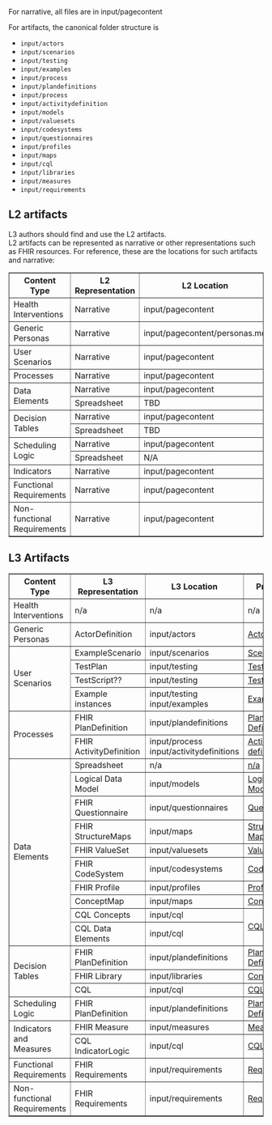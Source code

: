 For narrative, all files are in input/pagecontent



For artifacts, the canonical folder structure is

* `input/actors`
* `input/scenarios`
* `input/testing`
* `input/examples`
* `input/process`
* `input/plandefinitions`
* `input/process`
* `input/activitydefinition`
* `input/models`
* `input/valuesets`
* `input/codesystems`
* `input/questionnaires`
* `input/profiles`
* `input/maps`
* `input/cql`
* `input/libraries`
* `input/measures`
* `input/requirements`


## L2 artifacts
L3 authors should find and use the L2 artifacts.  
L2 artifacts can be represented as narrative or other representations such as FHIR resources. For reference, these are the locations for such artifacts and narrative:

<table border="1">
    <thead>
        <tr>
            <th>Content Type</th>
            <th>L2 Representation</th>
            <th>L2 Location</th>
        </tr>
    </thead>
    <tbody>
        <tr>
            <td>Health Interventions</td>
            <td>Narrative</td>
            <td>input/pagecontent</td>
        </tr>
        <tr>
            <td>Generic Personas</td>
            <td>Narrative</td>
            <td>input/pagecontent/personas.md</td>
        </tr>
        <tr>
            <td>User Scenarios</td>
            <td>Narrative</td>
            <td>input/pagecontent</td>
        </tr>
        <tr>
            <td>Processes</td>
            <td>Narrative</td>
            <td>input/pagecontent</td>
        </tr>
        <tr>
            <td rowspan="2">Data Elements</td>
            <td>Narrative</td>
            <td>input/pagecontent</td>
        </tr>
        <tr>
            <td>Spreadsheet</td>
            <td>TBD</td>
        </tr>
        <tr>
            <td rowspan="2">Decision Tables</td>
            <td>Narrative</td>
            <td>input/pagecontent</td>
        </tr>
        <tr>
            <td>Spreadsheet</td>
            <td>TBD</td>
        </tr>
        <tr>
            <td rowspan="2">Scheduling Logic</td>
            <td>Narrative</td>
            <td>input/pagecontent</td>
        </tr>
        <tr>
            <td>Spreadsheet</td>
            <td>N/A</td>
        </tr>
        <tr>
            <td>Indicators</td>
            <td>Narrative</td>
            <td>input/pagecontent</td>
        </tr>
        <tr>
            <td>Functional Requirements</td>
            <td>Narrative</td>
            <td>input/pagecontent</td>
        </tr>
        <tr>
            <td>Non-functional Requirements</td>
            <td>Narrative</td>
            <td>input/pagecontent</td>
        </tr>
    </tbody>
</table>


## L3 Artifacts


<table border="1">
    <thead>
        <tr>
            <th>Content Type</th>
            <th>L3 Representation</th>
            <th>L3 Location</th>
            <th>Procedure</th>
        </tr>
    </thead>
    <tbody>
        <tr>
            <td>Health Interventions</td>
            <td>n/a</td>
            <td>n/a</td>
            <td>n/a</td>
        </tr>
        <tr>
            <td>Generic Personas</td>
            <td>ActorDefinition</td>
            <td>input/actors</td>
            <td><a href="l3-personas.html">Actors</a></td>
        </tr>
        <tr>
            <td rowspan="4">User Scenarios</td>
            <td>ExampleScenario</td>
            <td>input/scenarios</td>
            <td><a href="l3-scenarios.html">Scenarios</a></td>
        </tr>
        <tr>
            <td>TestPlan</td>
            <td>input/testing</td>
            <td><a href="l3-testplans.html">TestPlans</a></td>
        </tr>
        <tr>
            <td>TestScript??</td>
            <td>input/testing</td>
            <td><a href="l3-testscripts.html">TestScripts</a></td>
        </tr>
        <tr>
            <td>Example instances</td>
            <td>input/testing<br/>input/examples</td>
            <td><a href="l3-examples.html">Examples</a></td>
        </tr>
        <tr>
            <td rowspan="2">Processes</td>
            <td>FHIR PlanDefinition</td>
            <td>input/plandefinitions</td>
            <td><a href="l3-plandefinitions.html">Plan Definitions</a></td>
        </tr>
        <tr>
            <td>FHIR ActivityDefinition</td>
            <td>input/process<br/>input/activitydefinitions</td>
            <td><a href="l3-processes.html">Activity definitions</a></td>
        </tr>
        <tr>
            <td rowspan="10">Data Elements</td>
            <td>Spreadsheet</td>
            <td>n/a</td>
            <td><a href="l3-.html">n/a</a></td>
        </tr>
        <tr>
            <td>Logical Data Model</td>
            <td>input/models</td>
            <td><a href="l3-logicalmodels.html">Logical Models</a></td>
        </tr>
        <tr>
            <td>FHIR Questionnaire</td>
            <td>input/questionnaires</td>
            <td><a href="l3-codesystems.html">Questionnaires</a></td>
        </tr>
        <tr>
            <td>FHIR StructureMaps</td>
            <td>input/maps</td>
            <td><a href="l3-structuremaps.html">Structure Maps</a></td>
        </tr>
        <tr>
            <td>FHIR ValueSet</td>
            <td>input/valuesets</td>
            <td><a href="l3-valuesets.html">ValueSets</a></td>
        </tr>
        <tr>
            <td>FHIR CodeSystem</td>
            <td>input/codesystems</td>
            <td><a href="l3-codesystems.html">CodeSystems</a></td>
        </tr>
        <tr>
            <td>FHIR Profile</td>
            <td>input/profiles</td>
            <td><a href="l3-profiles.html">Profiles</a></td>
        </tr>
        <tr>
            <td>ConceptMap</td>
            <td>input/maps</td>
            <td><a href="l3-conceptmaps.html">Concept Maps</a></td>
        </tr>
        <tr>
            <td>CQL Concepts</td>
            <td>input/cql</td>
            <td rowspan="2"><a href="l3-cql.html">CQL</a></td>
        </tr>
        <tr>
            <td>CQL Data Elements</td>
            <td>input/cql</td>
        </tr>
        <tr>
            <td rowspan="3">Decision Tables</td>
            <td>FHIR PlanDefinition</td>
            <td>input/plandefinitions</td>
            <td><a href="l3-plandefinitions.html">Plan Definitions</a></td>
        </tr>
        <tr>
            <td>FHIR Library</td>
            <td>input/libraries</td>
            <td><a href="l3-conceptmaps.html">Concept Maps</a></td>
        </tr>
        <tr>
            <td>CQL</td>
            <td>input/cql</td>
            <td><a href="l3-cql.html">CQL</a></td>
        </tr>
        <tr>
            <td rowspan="1">Scheduling Logic</td>
            <td>FHIR PlanDefinition</td>
            <td>input/plandefinitions</td>
            <td rowspan="1"><a href="l3-plandefinitions.html">Plan Definitions</a></td>
        </tr>
        <tr>
            <td rowspan="2">Indicators and Measures</td>
            <td>FHIR Measure</td>
            <td>input/measures</td>
            <td rowspan="1"><a href="l3-measures.html">Measures</a></td>
        </tr>
        <tr>
            <td>CQL IndicatorLogic</td>
            <td>input/cql</td>
            <td><a href="l3-cql.html">CQL</a></td>
        </tr>
        <tr>
            <td>Functional Requirements</td>
            <td>FHIR Requirements</td>
            <td>input/requirements</td>
            <td><a href="l3-requirements.html">Requirements</a></td>
        </tr>
        <tr>
            <td>Non-functional Requirements</td>
            <td>FHIR Requirements</td>
            <td>input/requirements</td>
            <td><a href="l3-requirements.html">Requirements</a></td>
        </tr>
    </tbody>
</table>


